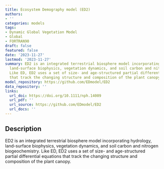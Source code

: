 ```yaml
---
title: Ecosystem Demography model (ED2)
authors:
- ''
categories: models
tags:
- Dynamic Global Vegetation Model
- Global
- FORTRAN90
draft: false
featured: false
date: '2023-11-27'
lastmod: '2023-11-27'
summary: ED2 is an integrated terrestrial biosphere model incorporating hydrology,
  land-surface biophysics, vegetation dynamics, and soil carbon and nitrogen biogeochemistry.
  Like ED, ED2 uses a set of size- and age-structured partial differential equations
  that track the changing structure and composition of the plant canopy.
model_repository: https://github.com/EDmodel/ED2
data_repository: ''
links:
  url_doi: https://doi.org/10.1111/nph.14009
  url_pdf: ''
  url_source: https://github.com/EDmodel/ED2
  url_docs: ''
---
```


## Description

ED2 is an integrated terrestrial biosphere model incorporating hydrology, land-surface biophysics, vegetation dynamics, and soil carbon and nitrogen biogeochemistry. Like ED, ED2 uses a set of size- and age-structured partial differential equations that track the changing structure and composition of the plant canopy.

